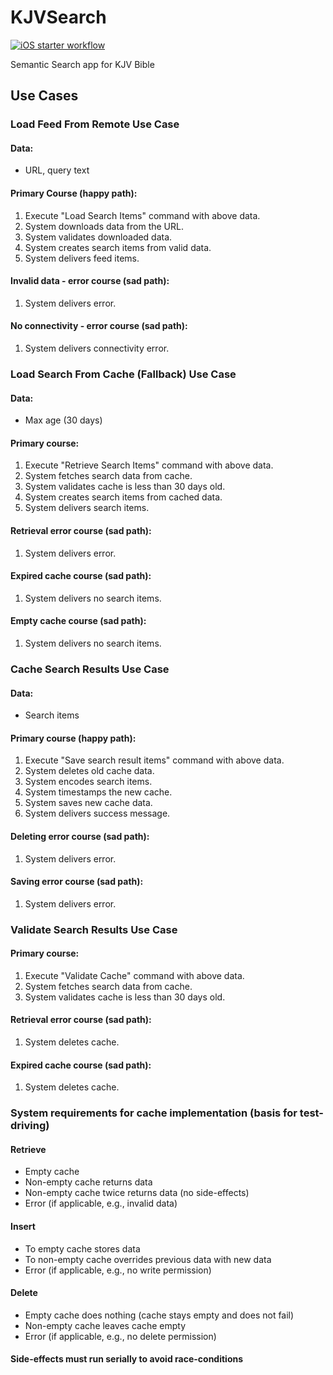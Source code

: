 # KJVSearch

[![iOS starter workflow](https://github.com/paulobfsilva/KJVSearch/actions/workflows/CI.yml/badge.svg?branch=main)](https://github.com/paulobfsilva/KJVSearch/actions/workflows/CI.yml)

 Semantic Search app for KJV Bible

## Use Cases

### Load Feed From Remote Use Case

#### Data:
- URL, query text

#### Primary Course (happy path):
1. Execute "Load Search Items" command with above data.
2. System downloads data from the URL.
3. System validates downloaded data.
4. System creates search items from valid data.
5. System delivers feed items.

#### Invalid data - error course (sad path):
1. System delivers error.

#### No connectivity - error course (sad path):
1. System delivers connectivity error.

### Load Search From Cache (Fallback) Use Case

#### Data:
- Max age (30 days)

#### Primary course:
1. Execute "Retrieve Search Items" command with above data. 
2. System fetches search data from cache.
3. System validates cache is less than 30 days old.
4. System creates search items from cached data.
5. System delivers search items.

#### Retrieval error course (sad path):
1. System delivers error.

#### Expired cache course (sad path):
1. System delivers no search items.

#### Empty cache course (sad path):
1. System delivers no search items.

### Cache Search Results Use Case

#### Data:
- Search items

#### Primary course (happy path):
1. Execute "Save search result items" command with above data.
2. System deletes old cache data.
3. System encodes search items.
4. System timestamps the new cache.
5. System saves new cache data.
6. System delivers success message. 

#### Deleting error course (sad path):
1. System delivers error.

#### Saving error course (sad path):
1. System delivers error.


### Validate Search Results Use Case

#### Primary course:
1. Execute "Validate Cache" command with above data. 
2. System fetches search data from cache.
3. System validates cache is less than 30 days old.

#### Retrieval error course (sad path):
1. System deletes cache.

#### Expired cache course (sad path):
1. System deletes cache.

### System requirements for cache implementation (basis for test-driving)

#### Retrieve
- Empty cache
- Non-empty cache returns data
- Non-empty cache twice returns data (no side-effects)
- Error (if applicable, e.g., invalid data)

#### Insert
- To empty cache stores data
- To non-empty cache overrides previous data with new data
- Error (if applicable, e.g., no write permission)

#### Delete
- Empty cache does nothing (cache stays empty and does not fail)
- Non-empty cache leaves cache empty
- Error (if applicable, e.g., no delete permission)

#### Side-effects must run serially to avoid race-conditions
